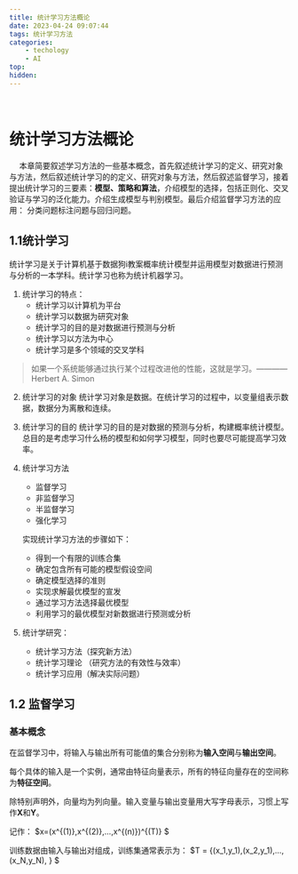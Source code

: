 ```yaml
---
title: 统计学习方法概论
date: 2023-04-24 09:07:44
tags: 统计学习方法
categories:
    - techology
    - AI
top:
hidden:
---
```

&ensp;
<!-- more -->

# 统计学习方法概论
&ensp;&ensp; 本章简要叙述学习方法的一些基本概念，首先叙述统计学习的定义、研究对象与方法，然后叙述统计学习的的定义、研究对象与方法，然后叙述监督学习，接着提出统计学习的三要素：**模型、策略和算法**，介绍模型的选择，包括正则化、交叉验证与学习的泛化能力。介绍生成模型与判别模型。最后介绍监督学习方法的应用： 分类问题标注问题与回归问题。

## 1.1统计学习
统计学习是关于计算机基于数据狗i教案概率统计模型并运用模型对数据进行预测与分析的一本学科。统计学习也称为统计机器学习。
1. 统计学习的特点：
    - 统计学习以计算机为平台
    - 统计学习以数据为研究对象
    - 统计学习的目的是对数据进行预测与分析
    - 统计学习以方法为中心
    - 统计学习是多个领域的交叉学科
> 如果一个系统能够通过执行某个过程改进他的性能，这就是学习。————Herbert A. Simon


2. 统计学习的对象
统计学习对象是数据。在统计学习的过程中，以变量组表示数据，数据分为离散和连续。

3. 统计学习的目的
统计学习的目的是对数据的预测与分析，构建概率统计模型。总目的是考虑学习什么杨的模型和如何学习模型，同时也要尽可能提高学习效率。

4. 统计学习方法
    - 监督学习
    - 非监督学习
    - 半监督学习
    - 强化学习

    实现统计学习方法的步骤如下：
    - 得到一个有限的训练合集
    - 确定包含所有可能的模型假设空间
    - 确定模型选择的准则
    - 实现求解最优模型的宣发
    - 通过学习方法选择最优模型
    - 利用学习的最优模型对新数据进行预测或分析

5. 统计学研究：
    - 统计学习方法（探究新方法）
    - 统计学习理论 （研究方法的有效性与效率）
    - 统计学习应用（解决实际问题）

## 1.2 监督学习
### 基本概念
在监督学习中，将输入与输出所有可能值的集合分别称为**输入空间**与**输出空间**。

每个具体的输入是一个实例，通常由特征向量表示，所有的特征向量存在的空间称为**特征空间**。

除特别声明外，向量均为列向量。输入变量与输出变量用大写字母表示，习惯上写作**X**和**Y**。

记作：
$x=(x^{(1)},x^{(2)},...,x^{(n)})^{(T)}
$

训练数据由输入与输出对组成，训练集通常表示为：
$T = \{(x_1,y_1),(x_2,y_1),...,(x_N,y_N), \}
$